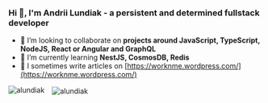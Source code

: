 ### Hi 👋, I'm Andrii Lundiak - a persistent and determined fullstack developer

<!--
**alundiak/alundiak** is a ✨ _special_ ✨ repository because its `README.md` (this file) appears on your GitHub profile.
-->

- 👯 I’m looking to collaborate on **projects around JavaScript, TypeScript, NodeJS, React or Angular and GraphQL**
- 🌱 I’m currently learning **NestJS, CosmosDB, Redis**
- 📝 I sometimes write articles on [https://worknme.wordpress.com/](https://worknme.wordpress.com/)

<p>
<img align="left" src="https://github-readme-stats.vercel.app/api/top-langs?username=alundiak&show_icons=true&locale=en&layout=compact" alt="alundiak" />
&nbsp; &nbsp;<img align="center" src="https://github-readme-stats.vercel.app/api?username=alundiak&show_icons=true&locale=en" alt="alundiak" />
</p>
